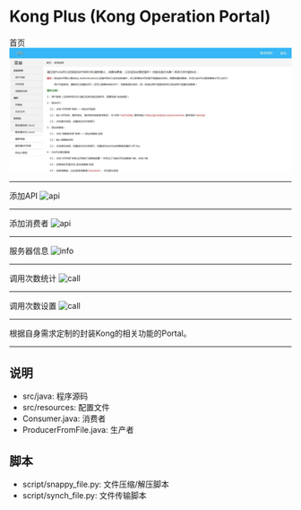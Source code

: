 # Kong Plus (Kong Operation Portal)

首页
![index](/img/index.jpg)
***

添加API
![api](/img/addapi.png)
***
添加消费者
![api](/img/addconsumer.png)
***
服务器信息
![info](/img/sinfo.png)
***
调用次数统计
![call](/img/count1.png)
***
调用次数设置
![call](/img/count2.png)
***

根据自身需求定制的封装Kong的相关功能的Portal。

------

## 说明
 - src/java: 程序源码
 - src/resources: 配置文件
 - Consumer.java: 消费者
 - ProducerFromFile.java: 生产者

## 脚本
 - script/snappy_file.py: 文件压缩/解压脚本
 - script/synch_file.py: 文件传输脚本
